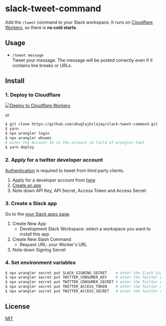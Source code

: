 # slack-tweet-command

Add the `/tweet` command to your Slack workspace.
It runs on [Cloudflare Workers](https://workers.cloudflare.com), so there is **no cold starts**.

## Usage

- `/tweet message`  
  Tweet your message.
  The message will be posted correctly even if it contains line breaks or URLs.

## Install

### 1. Deploy to Cloudflare

[![Deploy to Cloudflare Workers](https://deploy.workers.cloudflare.com/button)](https://deploy.workers.cloudflare.com/?url=https://github.com/ahuglajbclajep/slack-tweet-command)

or

```sh
$ git clone https://github.com/ahuglajbclajep/slack-tweet-command.git .
$ yarn
$ npx wrangler login
$ npx wrangler whoami
# enter the Account ID in the account_id field of wrangler.toml
$ yarn deploy
```

### 2. Apply for a twitter developer account

[Authentication](https://developer.twitter.com/en/docs/authentication/oauth-1-0a) is required to tweet from third party clients.

1. Apply for a developer account from [here](https://developer.twitter.com/en/apply-for-access)
2. [Create an app](https://developer.twitter.com/en/portal/apps/new)
3. Note down API Key, API Secret, Access Token and Access Secret

### 3. Create a Slack app

Go to the [your Slack apps page](https://api.slack.com/apps).

1. Create New App
   - Development Slack Workspace: select a workspace you want to install this app
2. Create New Slash Command
   - Request URL: your Worker's URL
3. Note down Signing Secret

### 4. Set environment variables

```sh
$ npx wrangler secret put SLACK_SIGNING_SECRET    # enter the Slack Signing Secret
$ npx wrangler secret put TWITTER_CONSUMER_KEY    # enter the Twitter API Key
$ npx wrangler secret put TWITTER_CONSUMER_SECRET # enter the Twitter API Secret
$ npx wrangler secret put TWITTER_ACCESS_TOKEN    # enter the Twitter Access Token
$ npx wrangler secret put TWITTER_ACCESS_SECRET   # enter the Twitter Access Secret
```

## License

[MIT](LICENSE)
